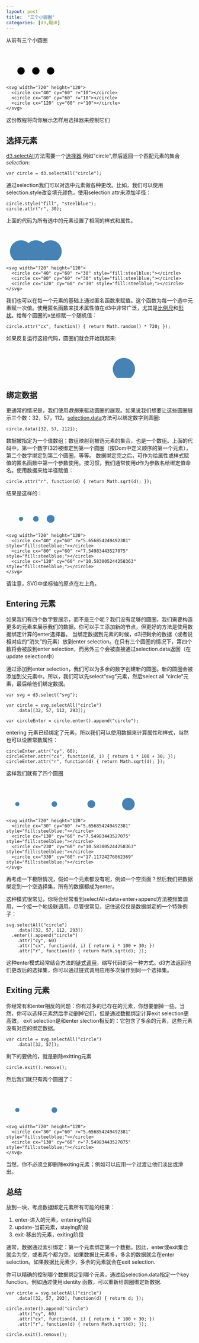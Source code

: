 ```yaml
---
layout: post
title:  "三个小圆圈"
categories: [d3,翻译]
---
```


从前有三个小圆圈

<svg width="720" height="120">
  <circle cx="40" cy="60" r="10"></circle>
  <circle cx="80" cy="60" r="10"></circle>
  <circle cx="120" cy="60" r="10"></circle>
</svg>

```
<svg width="720" height="120">
  <circle cx="40" cy="60" r="10"></circle>
  <circle cx="80" cy="60" r="10"></circle>
  <circle cx="120" cy="60" r="10"></circle>
</svg>
```

这份教程将向你展示怎样用选择器来控制它们

<!--more-->

<script src='/asserts/201701/d3.min.js'></script>

## 选择元素
<a href='https://github.com/d3/d3/wiki/Selections#selectAll'>d3.selectAll</a>方法需要一个<a href='https://www.w3.org/TR/CSS2/selector.html'>选择器</a>,例如"circle",然后返回一个匹配元素的集合<i>selection</i>:
```
var circle = d3.selectAll("circle");
```
通过selection我们可以对选中元素做各种更改。比如，我们可以使用 selection.style改变填充颜色，使用selection.attr来添加半径：

```
circle.style("fill", "steelblue");
circle.attr("r", 30);
```

上面的代码为所有选中的元素设置了相同的样式和属性。

<svg width="720" height="120">
  <circle cx="40" cy="60" r="30" style="fill:steelblue;"></circle>
  <circle cx="80" cy="60" r="30" style="fill:steelblue;"></circle>
  <circle cx="120" cy="60" r="30" style="fill:steelblue;"></circle>
</svg>

```
<svg width="720" height="120">
  <circle cx="40" cy="60" r="30" style="fill:steelblue;"></circle>
  <circle cx="80" cy="60" r="30" style="fill:steelblue;"></circle>
  <circle cx="120" cy="60" r="30" style="fill:steelblue;"></circle>
</svg>
```
我们也可以在每一个元素的基础上通过匿名函数来赋值。这个函数为每一个选中元素赋一次值。使用匿名函数来技术属性值在d3中非常广泛，尤其是<a href='https://github.com/d3/d3/wiki/Quantitative-Scales'>比例尺</a>和<a href='https://github.com/d3/d3/wiki/SVG-Shapes'>形状</a>。给每个圆圈的x坐标赋一个随机值：
```
circle.attr("cx", function() { return Math.random() * 720; });
```
如果反复运行这段代码，圆圈们就会开始跳起来:

<svg id="circle-dance" width="720" height="120">
  <circle cx="317.8811214861489" cy="60" r="30" style="fill:steelblue;"></circle>
  <circle cx="592.7874876094867" cy="60" r="30" style="fill:steelblue;"></circle>
  <circle cx="624.8980020519111" cy="60" r="30" style="fill:steelblue;"></circle>
</svg>

<script>(function() {

function dance() {
  var circle = d3.selectAll("#circle-dance circle"),
      span = d3.selectAll(".circle-dance-x"),
      data = d3.range(3).map(function() { return Math.random() * 720; });

  circle.data(data).attr("cx", function(d) { return d; });
  span.data(data).text(function(d) { return d; });
}

dance();
setInterval(dance, 2500);

})();</script>


## 绑定数据
更通常的情况是，我们使用<i>数据</i>来驱动圆圈的展现。如果说我们想要让这些圆圈展示三个数：32，57，112。<a href='https://github.com/d3/d3/wiki/Selections#data'>selection.data</a>方法可以绑定数字到圆圈:
```
circle.data([32, 57, 112]);
```
数据被指定为一个值数组；数组映射到被选元素的集合，也是一个数组。上面的代码中，第一个数字(32)被绑定到第一个圆圈（按Dom中定义顺序的第一个元素），第二个数字绑定到第二个圆圈，等等。
数据绑定完之后，可作为给属性或样式赋值的匿名函数中第一个参数使用。按习惯，我们通常使用d作为参数名给绑定值命名。使用数据来给半径赋值：
```
circle.attr("r", function(d) { return Math.sqrt(d); });
```
结果是这样的：
<svg width="720" height="120">
  <circle cx="40" cy="60" r="5.656854249492381" style="fill:steelblue;"></circle>
  <circle cx="80" cy="60" r="7.54983443527075" style="fill:steelblue;"></circle>
  <circle cx="120" cy="60" r="10.583005244258363" style="fill:steelblue;"></circle>
</svg>

```
<svg width="720" height="120">
  <circle cx="40" cy="60" r="5.656854249492381" style="fill:steelblue;"></circle>
  <circle cx="80" cy="60" r="7.54983443527075" style="fill:steelblue;"></circle>
  <circle cx="120" cy="60" r="10.583005244258363" style="fill:steelblue;"></circle>
</svg>
```
请注意，SVG中坐标轴的原点在左上角。

## Entering 元素
如果我们有四个数字要展示，而不是三个呢？我们没有足够的圆圈，我们需要构造更多的元素来展示我们的数据。你可以手工添加新的节点，但更好的方法是使用数据绑定计算的enter选择器。
当绑定数据到元素的时候，d3把剩余的数据（或者说相对应的“消失”的元素）放到enter selection。在只有三个圆圈的情况下，第四个数将会被放到enter selection，而另外三个会被直接通过selection.data返回（在update selection中）

通过添加到enter selection，我们可以为多余的数字创建新的圆圈。新的圆圈会被添加到父元素中。所以，我们可以先select“svg”元素，然后select all “circle”元素，最后给他们绑定数据。
```
var svg = d3.select("svg");

var circle = svg.selectAll("circle")
    .data([32, 57, 112, 293]);

var circleEnter = circle.enter().append("circle");
```
entering 元素已经绑定了元素，所以我们可以使用数据来计算属性和样式，当然也可以设置常数属性：
```
circleEnter.attr("cy", 60);
circleEnter.attr("cx", function(d, i) { return i * 100 + 30; });
circleEnter.attr("r", function(d) { return Math.sqrt(d); });
```
这样我们就有了四个圆圈

<svg width="720" height="120">
  <circle cx="30" cy="60" r="5.656854249492381" style="fill:steelblue;"></circle>
  <circle cx="130" cy="60" r="7.54983443527075" style="fill:steelblue;"></circle>
  <circle cx="230" cy="60" r="10.583005244258363" style="fill:steelblue;"></circle>
  <circle cx="330" cy="60" r="17.11724276862369" style="fill:steelblue;"></circle>
</svg>

```
<svg width="720" height="120">
  <circle cx="30" cy="60" r="5.656854249492381" style="fill:steelblue;"></circle>
  <circle cx="130" cy="60" r="7.54983443527075" style="fill:steelblue;"></circle>
  <circle cx="230" cy="60" r="10.583005244258363" style="fill:steelblue;"></circle>
  <circle cx="330" cy="60" r="17.11724276862369" style="fill:steelblue;"></circle>
</svg>
```

再考虑一下极限情况，假如一个元素都没有呢，例如一个空页面？然后我们把数据绑定到一个空选择集，所有的数据都成为enter。

这种模式很常见，你将会经常看到selectAll+data+enter+append方法被频繁调用，一个接一个地级联调用。尽管很常见，记住这仅仅是数据绑定的一个特殊例子：
```
svg.selectAll("circle")
    .data([32, 57, 112, 293])
  .enter().append("circle")
    .attr("cy", 60)
    .attr("cx", function(d, i) { return i * 100 + 30; })
    .attr("r", function(d) { return Math.sqrt(d); });
```

这种enter模式经常结合方法的<a href="https://en.wikipedia.org/wiki/Method_chaining">链式调用</a>，缩写代码的另一种方式。d3方法返回他们更改后的选择集，你可以通过链式调用应用多次操作到同一个选择集。

## Exiting 元素
你经常有和enter相反的问题：你有过多的已存在的元素，你想要删掉一些。当然，你可以选择元素然后手动删掉它们，但是通过数据绑定计算exit selection更高效。
exit selection是和enter slection相反的：它包含了多余的元素，这些元素没有对应的绑定数据。
```
var circle = svg.selectAll("circle")
    .data([32, 57]);
```

剩下的要做的，就是删除exitting元素
```
circle.exit().remove();
```
然后我们就只有两个圆圈了：

<svg width="720" height="120">
  <circle cx="30" cy="60" r="5.656854249492381" style="fill:steelblue;"></circle>
  <circle cx="130" cy="60" r="7.54983443527075" style="fill:steelblue;"></circle>
</svg>

```
<svg width="720" height="120">
  <circle cx="30" cy="60" r="5.656854249492381" style="fill:steelblue;"></circle>
  <circle cx="130" cy="60" r="7.54983443527075" style="fill:steelblue;"></circle>
</svg>
```
当然，你不必须立即删除exiting元素；例如可以应用一个过渡让他们淡出或滑出。

## 总结

放到一块，考虑数据绑定元素所有可能的结果：
1. enter-进入的元素，entering阶段
2. update-当前元素，staying阶段
3. exit-移出的元素，exiting阶段

通常，数据通过索引绑定：第一个元素绑定第一个数据。因此，enter或exit集合就会为空，或者两个都为空。如果数据比元素多，多余的数据就会在enter selection。如果数据比元素少，多余的元素就会在exit selection.

你可以精确的控制哪个数据绑定到哪个元素，通过给selection.data指定一个key function。例如通过使用identity 函数，可以重新给圆圈绑定新数据.

```
var circle = svg.selectAll("circle")
    .data([32, 57, 293], function(d) { return d; });

circle.enter().append("circle")
    .attr("cy", 60)
    .attr("cx", function(d, i) { return i * 100 + 30; })
    .attr("r", function(d) { return Math.sqrt(d); });

circle.exit().remove();
```
